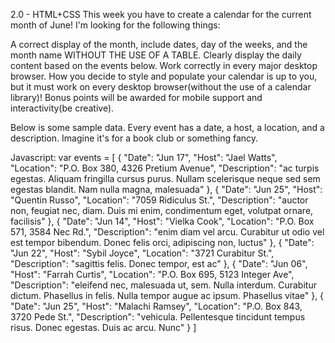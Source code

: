 2.0 - HTML+CSS
This week you have to create a calendar for the current month of June! I'm looking for the following things:
 
A correct display of the month, include dates, day of the weeks, and the month name WITHOUT THE USE OF A TABLE.
Clearly display the daily content based on the events below.
Work correctly in every major desktop browser.
How you decide to style and populate your calendar is up to you, but it must work on every desktop browser(without the use of a calendar library)! Bonus points will be awarded for mobile support and interactivity(be creative).
 
 
Below is some sample data. Every event has a date, a host, a location, and a description. Imagine it's for a book club or something fancy.
 
Javascript:
var events = [ { "Date": "Jun 17", "Host": "Jael Watts", "Location": "P.O. Box 380, 4326 Pretium Avenue", "Description": "ac turpis egestas. Aliquam fringilla cursus purus. Nullam scelerisque neque sed sem egestas blandit. Nam nulla magna, malesuada" }, { "Date": "Jun 25", "Host": "Quentin Russo", "Location": "7059 Ridiculus St.", "Description": "auctor non, feugiat nec, diam. Duis mi enim, condimentum eget, volutpat ornare, facilisis" }, { "Date": "Jun 14", "Host": "Vielka Cook", "Location": "P.O. Box 571, 3584 Nec Rd.", "Description": "enim diam vel arcu. Curabitur ut odio vel est tempor bibendum. Donec felis orci, adipiscing non, luctus" }, { "Date": "Jun 22", "Host": "Sybil Joyce", "Location": "3721 Curabitur St.", "Description": "sagittis felis. Donec tempor, est ac" }, { "Date": "Jun 06", "Host": "Farrah Curtis", "Location": "P.O. Box 695, 5123 Integer Ave", "Description": "eleifend nec, malesuada ut, sem. Nulla interdum. Curabitur dictum. Phasellus in felis. Nulla tempor augue ac ipsum. Phasellus vitae" }, { "Date": "Jun 25", "Host": "Malachi Ramsey", "Location": "P.O. Box 843, 3720 Pede St.", "Description": "vehicula. Pellentesque tincidunt tempus risus. Donec egestas. Duis ac arcu. Nunc" } ]